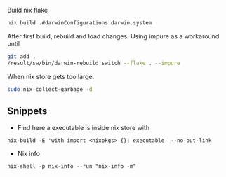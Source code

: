Build nix flake

```bash
nix build .#darwinConfigurations.darwin.system
```

After first build, rebuild and load changes. Using impure as a workaround until

```bash
git add .
/result/sw/bin/darwin-rebuild switch --flake . --impure 
```

When nix store gets too large.

```bash
sudo nix-collect-garbage -d
```

## Snippets

- Find here a executable is inside nix store with

```
nix-build -E 'with import <nixpkgs> {}; executable' --no-out-link
```

- Nix info

```
nix-shell -p nix-info --run "nix-info -m"
```
